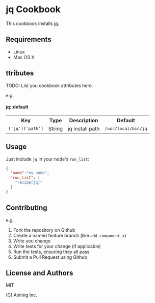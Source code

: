 jq Cookbook
===========

This cookbook installs [jq](http://stedolan.github.io/jq/).

Requirements
------------

- Linux
- Mac OS X

ttributes
----------

TODO: List you cookbook attributes here.

e.g.
#### jq::default
<table>
  <tr>
    <th>Key</th>
    <th>Type</th>
    <th>Description</th>
    <th>Default</th>
  </tr>
  <tr>
    <td><tt>['jq']['path']</tt></td>
    <td>String</td>
    <td>jq install path</td>
    <td><tt>/usr/local/bin/jq</tt></td>
  </tr>
</table>

Usage
-----

Just include `jq` in your node's `run_list`:

```json
{
  "name":"my_node",
  "run_list": [
    "recipe[jq]"
  ]
}
```

Contributing
------------

e.g.
1. Fork the repository on Github
2. Create a named feature branch (like `add_component_x`)
3. Write you change
4. Write tests for your change (if applicable)
5. Run the tests, ensuring they all pass
6. Submit a Pull Request using Github

License and Authors
-------------------

MIT

(C) Aiming Inc.

